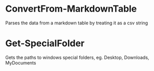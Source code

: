 # ConvertFrom-MarkdownTable

Parses the data from a markdown table by treating it as a csv string

# Get-SpecialFolder

Gets the paths to windows special folders, eg. Desktop, Downloads, MyDocuments